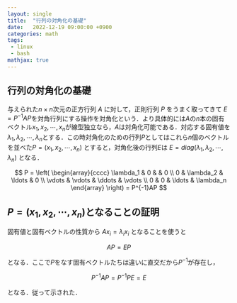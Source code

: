 ```yaml
---
layout: single
title:  "行列の対角化の基礎"
date:   2022-12-19 09:00:00 +0900
categories: math
tags:
 - linux
 - bash
mathjax: true
---
```


## 行列の対角化の基礎

与えられた$n\times n$次元の正方行列 $A$ に対して，正則行列 $P$ をうまく取ってきて $E=P^{-1}AP$を対角行列にする操作を対角化という．より具体的には$A$の$n$本の固有ベクトル$x_1,x_2,\cdots,x_n$が線型独立なら，$A$は対角化可能である．対応する固有値を$\lambda_1,\lambda_2,\cdots,\lambda_n$とする．この時対角化のための行列$P$としてはこれら$n$個のベクトルを並べた$P=(x_1,x_2,\cdots,x_n)$ とすると，対角化後の行列$E$は $E=diag(\lambda_1,\lambda_2,\cdots,\lambda_n)$ となる．

$$
P = \left(
\begin{array}{cccc}
\lambda_1 & 0      &         & 0 \\
0         & \lambda_2 & \ldots  & 0 \\
\vdots    & \vdots & \ddots & \vdots \\
0         & 0      & \ldots & \lambda_n
\end{array}
\right) = P^{-1}AP
$$

## $P=(x_1,x_2,\cdots,x_n)$となることの証明

固有値と固有ベクトルの性質から $A x_i = \lambda_i x_i$ となることを使うと

$$
 AP = EP
$$

となる．ここで$P$をなす固有ベクトルたちは違いに直交だから$P^{-1}$が存在し，

$$
 P^{-1}AP = P^{-1}PE = E
$$

となる．従って示された．
